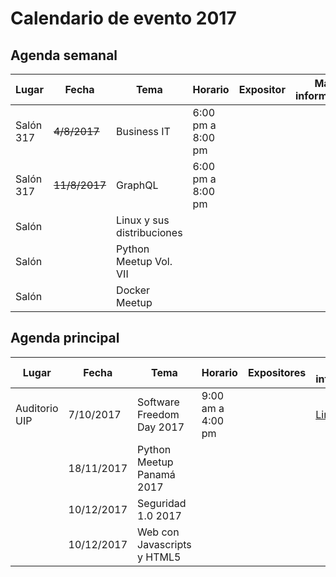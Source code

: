 # Calendario de evento 2017

## Agenda semanal
|	Lugar|	Fecha|	Tema| Horario| Expositor| Mas información|
|------|-------|------|-------------------|-----------|---------|
|	Salón 317|	~~4/8/2017~~|	Business IT|	6:00 pm a 8:00 pm| |
|	Salón 317|	~~11/8/2017~~|	 GraphQL|	6:00 pm a 8:00 pm| ||
|	Salón|	|	 Linux y sus distribuciones|	| ||
|	Salón|	|	 Python Meetup Vol. VII| | ||
|	Salón|	|	 Docker Meetup| | ||

## Agenda principal
|	Lugar|	Fecha|	Tema| Horario| Expositores | Mas información|
|------|-------|------|-------------------|-----------|---------|
|Auditorio UIP|	7/10/2017	|Software Freedom Day 2017|	9:00 am a 4:00 pm| |[Link](https://github.com/floss-pa/Software-Freedom-Day-2017)|
||	18/11/2017	|Python Meetup Panamá 2017|	| ||
||	10/12/2017	|Seguridad 1.0 2017|	| ||
||	10/12/2017	|Web con Javascripts y HTML5 |	| ||

